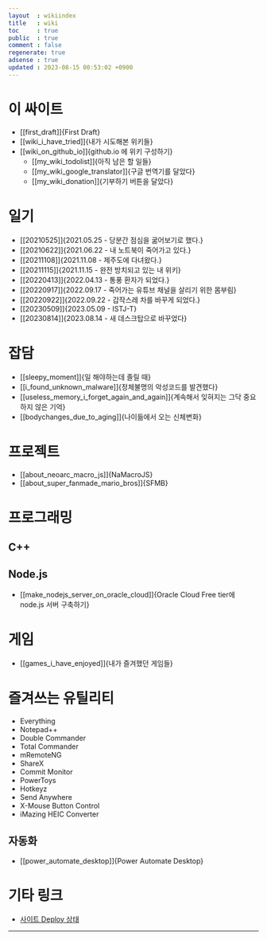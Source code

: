 ```yaml
---
layout  : wikiindex
title   : wiki
toc     : true
public  : true
comment : false
regenerate: true
adsense : true
updated : 2023-08-15 00:53:02 +0900
---
```


# 이 싸이트

* [[first_draft]]{First Draft}
* [[wiki_i_have_tried]]{내가 시도해본 위키들}
* [[wiki_on_github_io]]{github.io 에 위키 구성하기}
	* [[my_wiki_todolist]]{아직 남은 할 일들}
	* [[my_wiki_google_translator]]{구글 번역기를 달았다}
	* [[my_wiki_donation]]{기부하기 버튼을 달았다}

# 일기

* [[20210525]]{2021.05.25 - 당분간 점심을 굶어보기로 했다.}
* [[20210622]]{2021.06.22 - 내 노트북이 죽어가고 있다.}
* [[20211108]]{2021.11.08 - 제주도에 다녀왔다.}
* [[20211115]]{2021.11.15 - 완전 방치되고 있는 내 위키}
* [[20220413]]{2022.04.13 - 통풍 환자가 되었다.}
* [[20220917]]{2022.09.17 - 죽어가는 유튜브 채널을 살리기 위한 몸부림}
* [[20220922]]{2022.09.22 - 갑작스레 차를 바꾸게 되었다.}
* [[20230509]]{2023.05.09 - ISTJ-T}
* [[20230814]]{2023.08.14 - 새 데스크탑으로 바꾸었다}

# 잡담

* [[sleepy_moment]]{일 해야하는데 졸릴 때}
* [[i_found_unknown_malware]]{정체불명의 악성코드를 발견했다}
* [[useless_memory_i_forget_again_and_again]]{계속해서 잊혀지는 그닥 중요하지 않은 기억}
* [[bodychanges_due_to_aging]]{나이듦에서 오는 신체변화}

# 프로젝트

* [[about_neoarc_macro_js]]{NaMacroJS}
* [[about_super_fanmade_mario_bros]]{SFMB}

# 프로그래밍

## C++
## Node.js
* [[make_nodejs_server_on_oracle_cloud]]{Oracle Cloud Free tier에 node.js 서버 구축하기}

# 게임

* [[games_i_have_enjoyed]]{내가 즐겨했던 게임들}

# 즐겨쓰는 유틸리티

* Everything
* Notepad++
* Double Commander
* Total Commander
* mRemoteNG
* ShareX
* Commit Monitor
* PowerToys
* Hotkeyz
* Send Anywhere
* X-Mouse Button Control
* iMazing HEIC Converter

## 자동화 
* [[power_automate_desktop]]{Power Automate Desktop}

# 기타 링크

* [사이트 Deploy 상태](https://github.com/neoarc/neoarc.github.io/deployments/activity_log?environment=github-pages)

---

<!--
## blog posts
<div>
    <ul>
{% for post in site.posts %}
    {% if post.public != false %}
        <li>
            <a class="post-link" href="{{ post.url | prepend: site.baseurl }}">
                {{ post.title }}
            </a>
        </li>
    {% endif %}
{% endfor %}
    </ul>
</div>
-->
